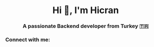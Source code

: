 <h1 align="center">Hi 👋, I'm Hicran</h1>
<h3 align="center">A passionate Backend developer from Turkey 🇹🇷</h3>

<h3 align="left">Connect with me:</h3>
<p align="left">
</p>
